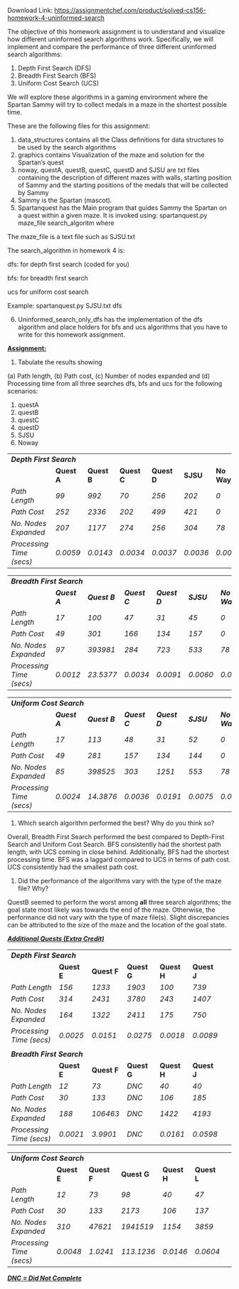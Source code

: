 Download Link: https://assignmentchef.com/product/solved-cs156-homework-4-uninformed-search
<br>



The objective of this homework assignment is to understand and visualize how different uninformed search algorithms work. Specifically, we will implement and compare the performance of three different uninformed search algorithms:

<ol>

 <li>Depth First Search (DFS)</li>

 <li>Breadth First Search (BFS)</li>

 <li>Uniform Cost Search (UCS)</li>

</ol>




We will explore these algorithms in a gaming environment where the Spartan Sammy will try to collect medals in a maze in the shortest possible time.

These are the following files for this assignment:

<ol>

 <li>data_structures contains all the Class definitions for data structures to be used by the search algorithms</li>

 <li>graphics contains Visualization of the maze and solution for the Spartan’s quest</li>

 <li>noway, questA, questB, questC, questD and SJSU are txt files containing the description of different mazes with walls, starting position of Sammy and the starting positions of the medals that will be collected by Sammy</li>

 <li>Sammy is the Spartan (mascot).</li>

 <li>Spartanquest has the Main program that guides Sammy the Spartan on a quest within a given maze. It is invoked using: spartanquest.py maze_file search_algoritm where</li>

</ol>







The maze_file is a text file such as SJSU.txt

The search_algorithm in homework 4 is:

dfs: for depth first search (coded for you)

bfs: for breadth first search

ucs for uniform cost search

Example:  spartanquest.py SJSU.txt dfs

<ol start="6">

 <li>Uninformed_search_only_dfs has the implementation of the dfs algorithm and place holders for bfs and ucs algorithms that you have to write for this homework assignment.</li>

</ol>




<strong><u>Assignment:</u></strong>

<ol>

 <li>Tabulate the results showing</li>

</ol>

(a) Path length, (b) Path cost, (c) Number of nodes expanded and (d) Processing time from all three searches dfs, bfs and ucs for the following scenarios:

<ol>

 <li>questA</li>

 <li>questB</li>

 <li>questC</li>

 <li>questD</li>

 <li>SJSU</li>

 <li>Noway</li>

</ol>




<table>

 <tbody>

  <tr>

   <td colspan="7" width="613"><strong><em>Depth First Search</em></strong></td>

  </tr>

  <tr>

   <td width="172"><em> </em></td>

   <td width="75"><strong>Quest A </strong></td>

   <td width="74"><strong>Quest B</strong></td>

   <td width="74"><strong>Quest C</strong></td>

   <td width="76"><strong>Quest D</strong></td>

   <td width="66"><strong>SJSU</strong></td>

   <td width="75"><strong>No Way</strong></td>

  </tr>

  <tr>

   <td width="172"><em>Path Length</em></td>

   <td width="75"><em>99</em></td>

   <td width="74"><em>992</em></td>

   <td width="74"><em>70</em></td>

   <td width="76"><em>256</em></td>

   <td width="66"><em>202</em></td>

   <td width="75"><em>0</em></td>

  </tr>

  <tr>

   <td width="172"><em>Path Cost</em></td>

   <td width="75"><em>252</em></td>

   <td width="74"><em>2336</em></td>

   <td width="74"><em>202</em></td>

   <td width="76"><em>499</em></td>

   <td width="66"><em>421</em></td>

   <td width="75"><em>0</em></td>

  </tr>

  <tr>

   <td width="172"><em>No. Nodes Expanded</em></td>

   <td width="75"><em>207</em></td>

   <td width="74"><em>1177</em></td>

   <td width="74"><em>274</em></td>

   <td width="76"><em>256</em></td>

   <td width="66"><em>304</em></td>

   <td width="75"><em>78</em></td>

  </tr>

  <tr>

   <td width="172"><em>Processing Time (secs)</em></td>

   <td width="75"><em>0.0059</em></td>

   <td width="74"><em>0.0143</em></td>

   <td width="74"><em>0.0034</em></td>

   <td width="76"><em>0.0037</em></td>

   <td width="66"><em>0.0036</em></td>

   <td width="75"><em>0.0009</em></td>

  </tr>

 </tbody>

</table>

<em> </em>

<table width="626">

 <tbody>

  <tr>

   <td colspan="7" width="626"><strong><em>Breadth First Search</em></strong></td>

  </tr>

  <tr>

   <td width="172"><em> </em></td>

   <td width="75"><strong><em>Quest A</em></strong></td>

   <td width="88"><strong><em>Quest B</em></strong></td>

   <td width="74"><strong><em>Quest C</em></strong></td>

   <td width="76"><strong><em>Quest D</em></strong></td>

   <td width="66"><strong><em>SJSU</em></strong></td>

   <td width="75"><strong><em>No Way</em></strong></td>

  </tr>

  <tr>

   <td width="172"><em>Path Length</em></td>

   <td width="75"><em>17</em></td>

   <td width="88"><em>100</em></td>

   <td width="74"><em>47</em></td>

   <td width="76"><em>31</em></td>

   <td width="66"><em>45</em></td>

   <td width="75"><em>0</em></td>

  </tr>

  <tr>

   <td width="172"><em>Path Cost</em></td>

   <td width="75"><em>49</em></td>

   <td width="88"><em>301</em></td>

   <td width="74"><em>166</em></td>

   <td width="76"><em>134</em></td>

   <td width="66"><em>157</em></td>

   <td width="75"><em>0</em></td>

  </tr>

  <tr>

   <td width="172"><em>No. Nodes Expanded</em></td>

   <td width="75"><em>97</em></td>

   <td width="88"><em>393981</em></td>

   <td width="74"><em>284</em></td>

   <td width="76"><em>723</em></td>

   <td width="66"><em>533</em></td>

   <td width="75"><em>78</em></td>

  </tr>

  <tr>

   <td width="172"><em>Processing Time (secs)</em></td>

   <td width="75"><em>0.0012</em></td>

   <td width="88"><em>23.5377</em></td>

   <td width="74"><em>0.0034</em></td>

   <td width="76"><em>0.0091</em></td>

   <td width="66"><em>0.0060</em></td>

   <td width="75"><em>0.0009</em></td>

  </tr>

 </tbody>

</table>

<em> </em>

<table width="626">

 <tbody>

  <tr>

   <td colspan="7" width="626"><strong><em>Uniform Cost Search</em></strong></td>

  </tr>

  <tr>

   <td width="172"><em> </em></td>

   <td width="75"><strong><em>Quest A</em></strong></td>

   <td width="88"><strong><em>Quest B</em></strong></td>

   <td width="74"><strong><em>Quest C</em></strong></td>

   <td width="76"><strong><em>Quest D</em></strong></td>

   <td width="66"><strong><em>SJSU</em></strong></td>

   <td width="75"><strong><em>No Way</em></strong></td>

  </tr>

  <tr>

   <td width="172"><em>Path Length</em></td>

   <td width="75"><em>17</em></td>

   <td width="88"><em>113</em></td>

   <td width="74"><em>48</em></td>

   <td width="76"><em>31</em></td>

   <td width="66"><em>52</em></td>

   <td width="75"><em>0</em></td>

  </tr>

  <tr>

   <td width="172"><em>Path Cost</em></td>

   <td width="75"><em>49</em></td>

   <td width="88"><em>281</em></td>

   <td width="74"><em>157</em></td>

   <td width="76"><em>134</em></td>

   <td width="66"><em>144</em></td>

   <td width="75"><em>0</em></td>

  </tr>

  <tr>

   <td width="172"><em>No. Nodes Expanded</em></td>

   <td width="75"><em>85</em></td>

   <td width="88"><em>398525</em></td>

   <td width="74"><em>303</em></td>

   <td width="76"><em>1251</em></td>

   <td width="66"><em>553</em></td>

   <td width="75"><em>78</em></td>

  </tr>

  <tr>

   <td width="172"><em>Processing Time (secs)</em></td>

   <td width="75"><em>0.0024</em></td>

   <td width="88"><em>14.3876</em></td>

   <td width="74"><em>0.0036</em></td>

   <td width="76"><em>0.0191</em></td>

   <td width="66"><em>0.0075</em></td>

   <td width="75"><em>0.0010</em></td>

  </tr>

 </tbody>

</table>




<ol>

 <li>Which search algorithm performed the best? Why do you think so?</li>

</ol>

Overall, Breadth First Search performed the best compared to Depth-First Search and Uniform Cost Search. BFS consistently had the shortest path length, with UCS coming in close behind. Additionally, BFS had the shortest processing time. BFS was a laggard compared to UCS in terms of path cost. UCS consistently had the smallest path cost.




<ol>

 <li>Did the performance of the algorithms vary with the type of the maze file? Why?</li>

</ol>

QuestB seemed to perform the worst among <strong>all</strong> three search algorithms; the goal state most likely was towards the end of the maze. Otherwise, the performance did not vary with the type of maze file(s). Slight discrepancies can be attributed to the size of the maze and the location of the goal state.




<strong><em><u>Additional Quests (Extra Credit)</u></em></strong>

<table>

 <tbody>

  <tr>

   <td colspan="7" width="613"><strong><em>Depth First Search</em></strong></td>

  </tr>

  <tr>

   <td width="172"><em> </em></td>

   <td width="75"><strong>Quest E </strong></td>

   <td width="74"><strong>Quest F</strong></td>

   <td width="74"><strong>Quest G</strong></td>

   <td width="76"><strong>Quest H</strong></td>

   <td width="66"><strong>Quest J</strong></td>

   <td width="75"> </td>

  </tr>

  <tr>

   <td width="172"><em>Path Length</em></td>

   <td width="75"><em>156</em></td>

   <td width="74"><em>1233</em></td>

   <td width="74"><em>1903</em></td>

   <td width="76"><em>100</em></td>

   <td width="66"><em>739</em></td>

   <td width="75"> </td>

  </tr>

  <tr>

   <td width="172"><em>Path Cost</em></td>

   <td width="75"><em>314</em></td>

   <td width="74"><em>2431</em></td>

   <td width="74"><em>3780</em></td>

   <td width="76"><em>243</em></td>

   <td width="66"><em>1407</em></td>

   <td width="75"> </td>

  </tr>

  <tr>

   <td width="172"><em>No. Nodes Expanded</em></td>

   <td width="75"><em>164</em></td>

   <td width="74"><em>1322</em></td>

   <td width="74"><em>2411</em></td>

   <td width="76"><em>175</em></td>

   <td width="66"><em>750</em></td>

   <td width="75"> </td>

  </tr>

  <tr>

   <td width="172"><em>Processing Time (secs)</em></td>

   <td width="75"><em>0.0025</em></td>

   <td width="74"><em>0.0151</em></td>

   <td width="74"><em>0.0275</em></td>

   <td width="76"><em>0.0018</em></td>

   <td width="66"><em>0.0089</em></td>

   <td width="75"> </td>

  </tr>

  <tr>

   <td width="172"><em> </em></td>

   <td colspan="6" width="441"> </td>

  </tr>

  <tr>

   <td colspan="7" width="613"><strong> </strong><strong><em>Breadth First Search</em></strong></td>

  </tr>

  <tr>

   <td width="172"><em> </em></td>

   <td width="75"><strong>Quest E </strong></td>

   <td width="74"><strong>Quest F</strong></td>

   <td width="74"><strong>Quest G</strong></td>

   <td width="76"><strong>Quest H</strong></td>

   <td width="66"><strong>Quest J</strong></td>

   <td width="75"> </td>

  </tr>

  <tr>

   <td width="172"><em>Path Length</em></td>

   <td width="75"><em>12</em></td>

   <td width="74"><em>73</em></td>

   <td width="74"><em>DNC</em></td>

   <td width="76"><em>40</em></td>

   <td width="66"><em>40</em></td>

   <td width="75"> </td>

  </tr>

  <tr>

   <td width="172"><em>Path Cost</em></td>

   <td width="75"><em>30</em></td>

   <td width="74"><em>133</em></td>

   <td width="74"><em>DNC</em></td>

   <td width="76"><em>106</em></td>

   <td width="66"><em>185</em></td>

   <td width="75"> </td>

  </tr>

  <tr>

   <td width="172"><em>No. Nodes Expanded</em></td>

   <td width="75"><em>188</em></td>

   <td width="74"><em>106463</em></td>

   <td width="74"><em>DNC</em></td>

   <td width="76"><em>1422</em></td>

   <td width="66"><em>4193</em></td>

   <td width="75"> </td>

  </tr>

  <tr>

   <td width="172"><em>Processing Time (secs)</em></td>

   <td width="75"><em>0.0021</em></td>

   <td width="74"><em>3.9901</em></td>

   <td width="74"><em>DNC</em></td>

   <td width="76"><em>0.0161</em></td>

   <td width="66"><em>0.0598</em></td>

   <td width="75"> </td>

  </tr>

 </tbody>

</table>




<table>

 <tbody>

  <tr>

   <td colspan="7" width="621"><strong><em>Uniform Cost Search</em></strong></td>

  </tr>

  <tr>

   <td width="172"><em> </em></td>

   <td width="75"><strong>Quest E </strong></td>

   <td width="74"><strong>Quest F</strong></td>

   <td width="82"><strong>Quest G</strong></td>

   <td width="76"><strong>Quest H</strong></td>

   <td width="66"><strong>Quest L</strong></td>

   <td width="75"> </td>

  </tr>

  <tr>

   <td width="172"><em>Path Length</em></td>

   <td width="75"><em>12</em></td>

   <td width="74"><em>73</em></td>

   <td width="82"><em>98</em></td>

   <td width="76"><em>40</em></td>

   <td width="66"><em>47</em></td>

   <td width="75"> </td>

  </tr>

  <tr>

   <td width="172"><em>Path Cost</em></td>

   <td width="75"><em>30</em></td>

   <td width="74"><em>133</em></td>

   <td width="82"><em>2173</em></td>

   <td width="76"><em>106</em></td>

   <td width="66"><em>137</em></td>

   <td width="75"> </td>

  </tr>

  <tr>

   <td width="172"><em>No. Nodes Expanded</em></td>

   <td width="75"><em>310</em></td>

   <td width="74"><em>47621</em></td>

   <td width="82"><em>1941519</em></td>

   <td width="76"><em>1154</em></td>

   <td width="66"><em>3859</em></td>

   <td width="75"> </td>

  </tr>

  <tr>

   <td width="172"><em>Processing Time (secs)</em></td>

   <td width="75"><em>0.0048</em></td>

   <td width="74"><em>1.0241</em></td>

   <td width="82"><em>113.1236</em></td>

   <td width="76"><em>0.0146</em></td>

   <td width="66"><em>0.0604</em></td>

   <td width="75"> </td>

  </tr>

 </tbody>

</table>




<strong><em><u>DNC = Did Not Complete</u></em></strong>